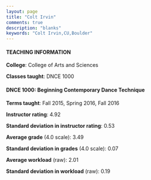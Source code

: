 ```yaml
---
layout: page
title: "Colt Irvin" 
comments: true
description: "blanks"
keywords: "Colt Irvin,CU,Boulder"
---
```

<head>
<script src="https://ajax.googleapis.com/ajax/libs/jquery/2.1.3/jquery.min.js"></script>
<script src="https://dl.dropboxusercontent.com/s/pc42nxpaw1ea4o9/highcharts.js?dl=0"></script>
<!-- <script src="../assets/js/highcharts.js"></script> -->
<style type="text/css">@font-face {
	font-family: "Bebas Neue";
	src: url(https://www.filehosting.org/file/details/544349/BebasNeue Regular.otf) format("opentype");
	}
	h1.Bebas { 
		font-family: "Bebas Neue", Verdana, Tahoma;
	}
</style>
</head>
	   
#### TEACHING INFORMATION

**College**: College of Arts and Sciences

**Classes taught**: DNCE 1000

#### DNCE 1000: Beginning Contemporary Dance Technique

**Terms taught**: Fall 2015, Spring 2016, Fall 2016

**Instructor rating**: 4.92

**Standard deviation in instructor rating**: 0.53

**Average grade** (4.0 scale): 3.49

**Standard deviation in grades** (4.0 scale): 0.07

**Average workload** (raw): 2.01

**Standard deviation in workload** (raw): 0.19

